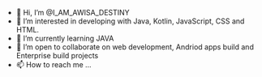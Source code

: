 - 👋 Hi, I’m @I_AM_AWISA_DESTINY
- 👀 I’m interested in developing with Java, Kotlin, JavaScript, CSS and HTML.
- 🌱 I’m currently learning JAVA
- 💞️ I’m open to collaborate on web development, Andriod apps build and Enterprise build projects
- 📫 How to reach me ...

<!---
awisa-cpu/awisa-cpu is a ✨ special ✨ repository because its `README.md` (this file) appears on your GitHub profile.
You can click the Preview link to take a look at your changes.
--->
